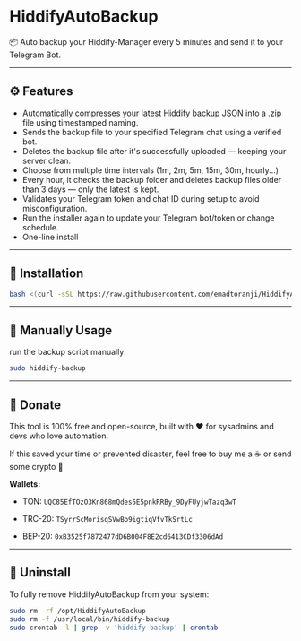 # HiddifyAutoBackup

📦 Auto backup your Hiddify-Manager every 5 minutes and send it to your Telegram Bot.

---

## ⚙️ Features

- Automatically compresses your latest Hiddify backup JSON into a .zip file using timestamped naming.
- Sends the backup file to your specified Telegram chat using a verified bot.
- Deletes the backup file after it's successfully uploaded — keeping your server clean.
- Choose from multiple time intervals (1m, 2m, 5m, 15m, 30m, hourly...)
- Every hour, it checks the backup folder and deletes backup files older than 3 days — only the latest is kept.
- Validates your Telegram token and chat ID during setup to avoid misconfiguration.
- Run the installer again to update your Telegram bot/token or change schedule.
- One-line install

---

## 🚀 Installation

```bash
bash <(curl -sSL https://raw.githubusercontent.com/emadtoranji/HiddifyAutoBackup/main/install.sh)
```

---

## 📍 Manually Usage

run the backup script manually:

```bash
sudo hiddify-backup
```

---

## 💸 Donate

This tool is 100% free and open-source, built with ❤️ for sysadmins and devs who love automation.

If this saved your time or prevented disaster, feel free to buy me a ☕️ or send some crypto 🚀

**Wallets:**

- TON: `UQC85EfTOzO3Kn868mQdes5E5pnkRRBy_9DyFUyjwTazq3wT`

- TRC-20: `TSyrrScMorisqSVwBo9igtiqVfvTkSrtLc`

- BEP-20: `0xB3525f7872477dD6B004F8E2cd6413CDf3306dAd`

---

## 🧹 Uninstall

To fully remove HiddifyAutoBackup from your system:

```bash
sudo rm -rf /opt/HiddifyAutoBackup
sudo rm -f /usr/local/bin/hiddify-backup
sudo crontab -l | grep -v 'hiddify-backup' | crontab -
